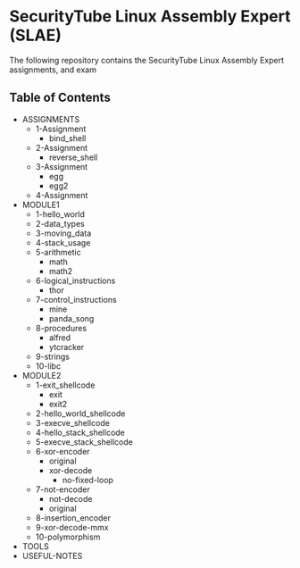 # SecurityTube Linux Assembly Expert (SLAE)
The following repository contains the SecurityTube Linux Assembly Expert assignments, and exam
## Table of Contents
- ASSIGNMENTS
	- 1-Assignment
		- bind_shell
	- 2-Assignment
		- reverse_shell
	- 3-Assignment
		- egg
		- egg2
	- 4-Assignment
- MODULE1
	- 1-hello_world
	- 2-data_types
	- 3-moving_data
	- 4-stack_usage
	- 5-arithmetic
		- math
		- math2
	- 6-logical_instructions
		- thor
	- 7-control_instructions
		- mine
		- panda_song
	- 8-procedures
		- alfred
		- ytcracker
	- 9-strings
	- 10-libc
- MODULE2
	- 1-exit_shellcode
		- exit
		- exit2
	- 2-hello_world_shellcode
	- 3-execve_shellcode
	- 4-hello_stack_shellcode
	- 5-execve_stack_shellcode
	- 6-xor-encoder
		- original
		- xor-decode
			- no-fixed-loop
	- 7-not-encoder
		- not-decode
		- original
	- 8-insertion_encoder
	- 9-xor-decode-mmx
	- 10-polymorphism
- TOOLS
- USEFUL-NOTES

